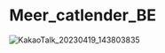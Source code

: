 # Meer_catlender_BE

![KakaoTalk_20230419_143803835](https://user-images.githubusercontent.com/124577620/232977444-f818b638-3d25-49b8-bc76-494c7564f95e.jpg)
